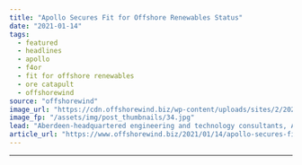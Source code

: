 ```yaml
---
title: "Apollo Secures Fit for Offshore Renewables Status"
date: "2021-01-14"
tags: 
  - featured
  - headlines
  - apollo
  - f4or
  - fit for offshore renewables
  - ore catapult
  - offshorewind
source: "offshorewind"
image_url: "https://cdn.offshorewind.biz/wp-content/uploads/sites/2/2021/01/14131005/Apollo-Secures-Fit-for-Offshore-Renewables-Status.jpg"
image_fp: "/assets/img/post_thumbnails/34.jpg"
lead: "Aberdeen-headquartered engineering and technology consultants, Apollo, has been granted Fit for Offshore Renewables (F4OR)"
article_url: "https://www.offshorewind.biz/2021/01/14/apollo-secures-fit-for-offshore-renewables-status/"
---
```


---
